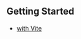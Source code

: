 ## Getting Started

* [with Vite](https://ko.vitejs.dev/guide/#scaffolding-your-first-vite-project)

```bash

```